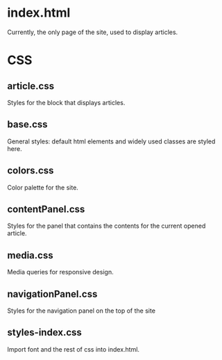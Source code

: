 # index.html

Currently, the only page of the site, used to display articles.

# CSS

## article.css

Styles for the block that displays articles.

## base.css

General styles: default html elements and widely used classes are styled here.

## colors.css

Color palette for the site.

## contentPanel.css

Styles for the panel that contains the contents for the current opened article.

## media.css

Media queries for responsive design.

## navigationPanel.css

Styles for the navigation panel on the top of the site

## styles-index.css

Import font and the rest of css into index.html.
